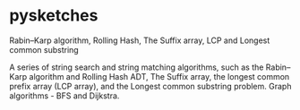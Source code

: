 # pysketches
Rabin–Karp algorithm, Rolling Hash, The Suffix array, LCP and Longest common substring

A series of string search and string matching algorithms, such as the Rabin–Karp algorithm and Rolling Hash ADT, The Suffix array, the longest common prefix array (LCP array), and the Longest common substring problem. Graph algorithms - BFS and Dijkstra.
